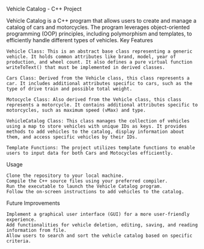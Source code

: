 Vehicle Catalog - C++ Project

Vehicle Catalog is a C++ program that allows users to create and manage a catalog of cars and motorcycles. The program leverages object-oriented programming (OOP) principles, including polymorphism and templates, to efficiently handle different types of vehicles.
Key Features

    Vehicle Class: This is an abstract base class representing a generic vehicle. It holds common attributes like brand, model, year of production, and wheel count. It also defines a pure virtual function writeToText() that must be implemented in derived classes.

    Cars Class: Derived from the Vehicle class, this class represents a car. It includes additional attributes specific to cars, such as the type of drive train and possible total weight.

    Motocycle Class: Also derived from the Vehicle class, this class represents a motorcycle. It contains additional attributes specific to motorcycles, such as maximum speed (vMax) and type.

    VehicleCatalog Class: This class manages the collection of vehicles using a map to store vehicles with unique IDs as keys. It provides methods to add vehicles to the catalog, display information about them, and access specific vehicles by their IDs.

    Template Functions: The project utilizes template functions to enable users to input data for both Cars and Motocycles efficiently.

Usage

    Clone the repository to your local machine.
    Compile the C++ source files using your preferred compiler.
    Run the executable to launch the Vehicle Catalog program.
    Follow the on-screen instructions to add vehicles to the catalog.

Future Improvements

    Implement a graphical user interface (GUI) for a more user-friendly experience.
    Add functionalities for vehicle deletion, editing, saving, and reading information from file.
    Allow users to search and sort the vehicle catalog based on specific criteria.
